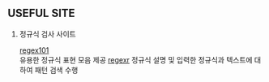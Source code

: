 ## USEFUL SITE

1. 정규식 검사 사이트

    [regex101](regex101.com)  
    유용한 정규식 표현 모음 제공
    [regexr](https://regexr.com/)
    정규식 설명 및 입력한 정규식과 텍스트에 대하여 패턴 검색 수행